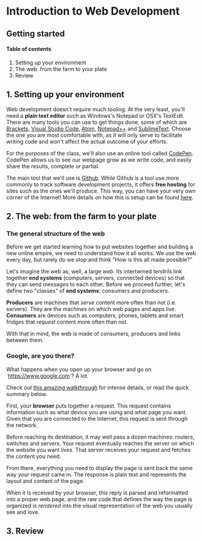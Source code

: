 # Introduction to Web Development

## Getting started

#### Table of contents

1. Setting up your environment
2. The web: from the farm to your plate
3. Review

## 1. Setting up your environment

Web development doesn't require much tooling. At the very least, you'll need a __plain text editor__ such as Windows's Notepad or OSX's TextEdit. There are many tools you can use to get things done, some of which are [Brackets](), [Visual Studio Code](), [Atom](), [Notepad++]() and [SublimeText](). Choose the one you are most comfortable with, as it will only serve to facilitate writing code and won't affect the actual outcome of your efforts.

For the purposes of the class, we'll also use an online tool called [CodePen](). CodePen allows us to see our webpage grow as we write code, and easily share the results, complete or partial.

The main tool that we'll use is [Github](). While Github is a tool use more commonly to track software development projects, it offers __free hosting__ for sites such as the ones we'll produce. This way, you can have your very own corner of the Internet! More details on how this is setup can be found [here]().

## 2. The web: from the farm to your plate

### The general structure of the web

Before we get started learning how to put websites together and building a new online empire, we need to understand how it all works. We use the web every day, but rarely do we stop and think "How is this all made possible?"

Let's imagine the web as, well, a large _web_. Its intertwined tendrils link together __end systems__ (computers, servers, connected devices) so that they can send messages to each other. Before we proceed further, let's define two "classes" of __end systems__: consumers and producers.

__Producers__ are machines that _serve_ content more often than not (i.e. servers). They are the machines on which web pages and apps live. __Consumers__ are devices such as computers, phones, tablets and smart fridges that _request_ content more often than not.

With that in mind, the web is made of consumers, producers and links between them.

### Google, are you there?

What happens when you open up your browser and go on `https://www.google.com'? A lot.

Check out [this amazing walkthrough](https://github.com/alex/what-happens-when) for intense details, or read the quick summary below.

First, your __browser__ puts together a request. This request contains information such as what device you are using and what page you want. Given that you are connected to the Internet, this request is sent through the network.

Before reaching its destination, it may well pass a dozen machines: routers, switches and servers. Your request eventually reaches the server on which the website you want _lives_. That server receives your request and fetches the content you need.

From there, everything you need to display the page is sent back the same way your request came in. The response is plain text and represents the layout and content of the page.

When it is received by your browser, this reply is parsed and reformatted into a proper web page, and the raw code that defines the way the page is organized is _rendered_ into the visual representation of the web you usually see and love.


## 3. Review
